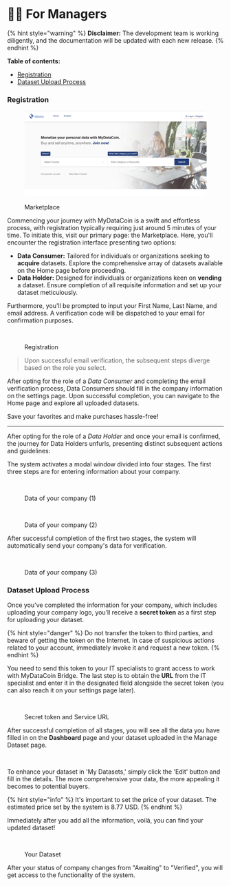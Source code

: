 # 👨💼 For Managers

{% hint style="warning" %}
**Disclaimer:** The development team is working diligently, and the documentation will be updated with each new release.
{% endhint %}

**Table of contents:**

* [Registration](for-managers.md#registration)
* [Dataset Upload Process](for-managers.md#dataset-upload-process)

### Registration

<figure><img src="../../.gitbook/assets/Screenshot 2023-06-20 at 17.58.03.png" alt=""><figcaption><p>Marketplace</p></figcaption></figure>

Commencing your journey with MyDataCoin is a swift and effortless process, with registration typically requiring just around 5 minutes of your time. To initiate this, visit our primary page: the Marketplace. Here, you'll encounter the registration interface presenting two options:

* **Data Consumer:** Tailored for individuals or organizations seeking to **acquire** datasets. Explore the comprehensive array of datasets available on the Home page before proceeding.
* **Data Holder:** Designed for individuals or organizations keen on **vending** a dataset. Ensure completion of all requisite information and set up your dataset meticulously.

Furthermore, you'll be prompted to input your First Name, Last Name, and email address. A verification code will be dispatched to your email for confirmation purposes.&#x20;

<figure><img src="../../.gitbook/assets/Screenshot 2023-11-21 at 10.55.02 AM.png" alt="" width="563"><figcaption><p>Registration</p></figcaption></figure>

> Upon successful email verification, the subsequent steps diverge based on the role you select.

After opting for the role of a _Data Consumer_ and completing the email verification process, Data Consumers should fill in the company information on the settings page. Upon successful completion, you can navigate to the Home page and explore all uploaded datasets.&#x20;

Save your favorites and make purchases hassle-free!

***

After opting for the role of a _Data Holder_ and once your email is confirmed, the journey for Data Holders unfurls, presenting distinct subsequent actions and guidelines:

The system activates a modal window divided into four stages. The first three steps are for entering information about your company.

<figure><img src="../../.gitbook/assets/Screenshot 2023-11-21 at 10.54.34 AM.png" alt=""><figcaption><p>Data of your company (1)</p></figcaption></figure>

<figure><img src="../../.gitbook/assets/Screenshot 2023-11-21 at 11.53.00 AM.png" alt=""><figcaption><p>Data of your company (2)</p></figcaption></figure>

After successful completion of the first two stages, the system will automatically send your company's data for verification.

<figure><img src="../../.gitbook/assets/Screenshot 2023-11-21 at 11.57.34 AM.png" alt=""><figcaption><p>Data of your company (3)</p></figcaption></figure>

### Dataset Upload Process

Once you’ve completed the information for your company, which includes uploading your company logo, you’ll receive a **secret token** as a first step for uploading your dataset.&#x20;

{% hint style="danger" %}
Do not transfer the token to third parties, and beware of getting the token on the Internet. In case of suspicious actions related to your account, immediately invoke it and request a new token.
{% endhint %}

You need to send this token to your IT specialists to grant access to work with MyDataCoin Bridge. The last step is to obtain the **URL** from the IT specialist and enter it in the designated field alongside the secret token (you can also reach it on your settings page later).

<figure><img src="../../.gitbook/assets/photo-output.HEIC" alt=""><figcaption><p>Secret token and Service URL</p></figcaption></figure>

After successful completion of all stages, you will see all the data you have filled in on the **Dashboard** page and your dataset uploaded in the Manage Dataset page.

<figure><img src="../../.gitbook/assets/Screenshot 2023-11-21 at 2.46.43 PM (1).jpg" alt=""><figcaption></figcaption></figure>

To enhance your dataset in 'My Datasets,' simply click the 'Edit' button and fill in the details. The more comprehensive your data, the more appealing it becomes to potential buyers.

{% hint style="info" %}
It's important to set the price of your dataset. The estimated price set by the system is 8.77 USD.
{% endhint %}

Immediately after you add all the information, voilà, you can find your updated dataset!

<figure><img src="../../.gitbook/assets/Screenshot 2023-11-21 at 3.13.18 PM.png" alt=""><figcaption><p>Your Dataset</p></figcaption></figure>

After your status of company changes from "Awaiting" to "Verified", you will get access to the functionality of the system.

